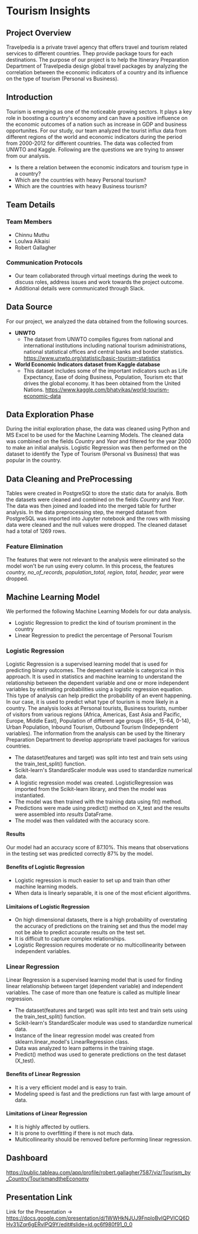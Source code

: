 # Tourism Insights
## Project Overview
Travelpedia is a private travel agency that offers travel and tourism related services to different countries. Thep provide package tours for each destinations. The purpose of our project is to help the Itinerary Preparation Department of Travelpedia design global travel packages by analyzing the correlation between the economic indicators of a country and its influence on the type of tourism (Personal vs Business).

## Introduction
Tourism is emerging as one of the noticeable growing sectors. It plays a key role in boosting a country's economy and can have a positive influence on the economic outcomes of a nation such as increase in GDP and business opportunites. For our study, our team analyzed the tourist influx data from different regions of the world and economic indicators during the period from 2000-2012 for different countries. The data was collected from UNWTO and Kaggle. Following are the questions we are trying to answer from our analysis.

- Is there a relation between the economic indicators and tourism type in a country?
- Which are the countries with heavy Personal tourism?
- Which are the countries with heavy Business tourism?

## Team Details
### Team Members
- Chinnu Muthu
- Loulwa Alkaisi
- Robert Gallagher

### Communication Protocols
- Our team collaborated  through virtual meetings during the week to discuss roles, address issues and work towards the project outcome.
- Additional details were communicated through Slack.

## Data Source
For our project, we analyzed the data obtained from the following sources.
- **UNWTO**
    - The dataset from UNWTO compiles figures from national and international institutions including national tourism administrations, national statistical offices and central          banks and border statistics. 
      https://www.unwto.org/statistic/basic-tourism-statistics
- **World Economic Indicators dataset from Kaggle database**
    - This dataset includes some of the important indicators such as Life Expectancy, Ease of doing Business, Population, Tourism etc that drives the global economy. It has been       obtained from the United Nations. 
      https://www.kaggle.com/bhatvikas/world-tourism-economic-data
    
## Data Exploration Phase
During the initial exploration phase, the data was cleaned using Python and MS Excel to be used for the Machine Learning Models. The cleaned data was combined on the fields *Country* and *Year* and filtered for the year 2000 to make an initial analysis. Logistic Regression was then performed on the dataset to identify the Type of Tourism (Personal vs Business) that was popular in the country.

## Data Cleaning and PreProcessing
Tables were created in PostgreSQl to store the static data for analyis. Both the datasets were cleaned and combined on the fields *Country* and *Year*. The data was then joined and loaded into the merged table for further analysis.
In the data preprocessing step, the merged dataset from PostgreSQL was imported into Jupyter notebook and the rows with missing data were cleaned and the null values were dropped. The cleaned dataset had a total of 1269 rows.

### Feature Elimination
The features that were not relevant to the analysis were eliminated so the model won't be run using every column. In this process, the features *country, no_of_records, population_total, region, total, header, year* were dropped.

## Machine Learning Model
We performed the following Machine Learning Models for our data analysis.
- Logistic Regression to predict the kind of tourism prominent in the country
- Linear Regression to predict the percentage of Personal Tourism

### Logistic Regression
Logistic Regression is a supervised learning model that is used for predicting binary outcomes. The dependent variable is categorical in this approach. It is used in statistics and machine learning to understand the relationship between the dependent variable and one or more independent variables by estimating probabilities using a logistic regression equation. This type of analysis can help predict the probability of an event happening. In our case, it is used to predict what type of tourism is more likely in a country. The analysis looks at Personal tourists, Business tourists, number of visitors from various regions (Africa, Americas, East Asia and Pacific, Europe, Middle East), Population of different age groups (65+, 15-64, 0-14), Urban Population, Inbound Tourism, Outbound Tourism (Indepepndent variables).
The information from the analysis can be used by the Itinerary Preparation Department to develop appropriate travel packages for various countries.

- The dataset(features and target) was split into test and train sets using the train_test_split() function.
- Scikit-learn's StandardScaler module was used to standardize numerical data.
- A logistic regression model was created. LogisticRegression was imported from the Scikit-learn library, and then the model was instantiated. 
- The model was then trained with the training data using fit() method.
- Predictions were made using predict() method on X_test and the results were assembled into  *results* DataFrame.
- The model was then validated with the accuracy score. 

#### Results
Our model had an accuracy score of 87.10%. This means that  observations in the testing set was predicted correctly 87% by the model. 

#### Benefits of Logistic Regression
- Logistic regression is much easier to set up and train than other machine learning models.
- When data is linearly separable, it is one of the most eficient algorithms.

#### Limitaions of Logistic Regression
- On high dimensional datasets, there is a high probability of overstating the accuracy of predictions on the training set and thus the model may not be able to predict accurate results on the test set.
- It is difficult to capture complex relationships.
- Logistic Regression requires moderate or no multicollinearity between independent variables. 

### Linear Regression
Linear Regression is a supervised learning model that is used for finding linear relationship between target (dependent variable) and independent variables. The case of more than one feature is called as multiple linear regression.

- The dataset(features and target) was split into test and train sets using the train_test_split() function.
- Scikit-learn's StandardScaler module was used to standardize numerical data.
- Instance of the linear regression model was created from sklearn.linear_model's LinearRegression class.
- Data was analyzed to learn patterns in the training stage.
- Predict() method was used to generate predictions on the test dataset (X_test).

#### Benefits of Linear Regression
- It is a very efficient model and is easy to train.
- Modeling speed is fast and the predictions run fast with large amount of data.

#### Limitations of Linear Regression
- It is highly affected by outliers.
- It is prone to overfitting if there is not much data.
- Multicollinearity should be removed before performing linear regression.

## Dashboard
https://public.tableau.com/app/profile/robert.gallagher7587/viz/Tourism_by_Country/TourismandtheEconomy

## Presentation Link
Link for the Presentation -> https://docs.google.com/presentation/d/1WWHkNJUJ9FnploBvIQPVICQ6DHv31jZqr6gERvlPQ9Y/edit#slide=id.gc6f980f91_0_0


